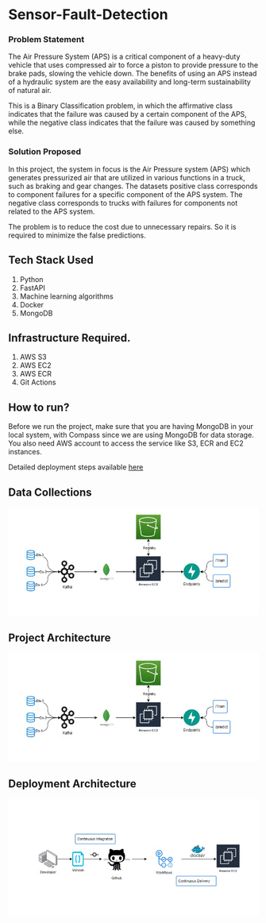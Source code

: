 # Sensor-Fault-Detection
### Problem Statement
The Air Pressure System (APS) is a critical component of a heavy-duty vehicle that uses compressed air to force a piston to provide pressure to the brake pads, slowing the vehicle down. The benefits of using an APS instead of a hydraulic system are the easy availability and long-term sustainability of natural air.

This is a Binary Classification problem, in which the affirmative class indicates that the failure was caused by a certain component of the APS, while the negative class indicates that the failure was caused by something else.

### Solution Proposed 
In this project, the system in focus is the Air Pressure system (APS) which generates pressurized air that are utilized in various functions in a truck, such as braking and gear changes. The datasets positive class corresponds to component failures for a specific component of the APS system. The negative class corresponds to trucks with failures for components not related to the APS system.

The problem is to reduce the cost due to unnecessary repairs. So it is required to minimize the false predictions.

## Tech Stack Used
1. Python 
2. FastAPI 
3. Machine learning algorithms
4. Docker
5. MongoDB

## Infrastructure Required.

1. AWS S3
2. AWS EC2
3. AWS ECR
4. Git Actions

## How to run?
Before we run the project, make sure that you are having MongoDB in your local system, with Compass since we are using MongoDB for data storage. You also need AWS account to access the service like S3, ECR and EC2 instances.

Detailed deployment steps available [here](https://github.com/abealexander/sensor-fault-detection/blob/main/Deployment%20Guide.md)

## Data Collections
![image](https://raw.githubusercontent.com/abealexander/sensor-fault-detection/main/docs/sensor_architecture.jpeg)

## Project Architecture
![image](https://github.com/abealexander/sensor-fault-detection/blob/main/docs/sensor_architecture.jpeg?raw=true)

## Deployment Architecture
![image](https://github.com/abealexander/sensor-fault-detection/blob/main/docs/deployment_architecture.png?raw=true)